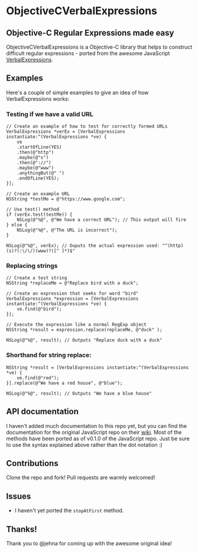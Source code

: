 ObjectiveCVerbalExpressions
=====================

## Objective-C Regular Expressions made easy
ObjectiveCVerbalExpressions is a Objective-C library that helps to construct difficult regular expressions - ported from the awesome JavaScript [VerbalExpressions](https://github.com/jehna/VerbalExpressions).

## Examples

Here's a couple of simple examples to give an idea of how VerbalExpressions works:

### Testing if we have a valid URL

```objc
// Create an example of how to test for correctly formed URLs
VerbalExpressions *verEx = [VerbalExpressions instantiate:^(VerbalExpressions *ve) {
    ve
    .startOfLine(YES)
    .then(@"http")
    .maybe(@"s")
    .then(@"://")
    .maybe(@"www")
    .anythingBut(@" ")
    .endOfLine(YES);
}];

// Create an example URL
NSString *testMe = @"https://www.google.com";

// Use test() method
if (verEx.test(testMe)) {
    NSLog(@"%@", @"We have a correct URL"); // This output will fire
} else {
    NSLog(@"%@", @"The URL is incorrect");
}

NSLog(@"%@", verEx); // Ouputs the actual expression used: "^(http)(s)?(:\/\/)(www)?([^ ]*)$"
```

### Replacing strings

```objc
// Create a test string
NSString *replaceMe = @"Replace bird with a duck";

// Create an expression that seeks for word "bird"
VerbalExpressions *expression = [VerbalExpressions instantiate:^(VerbalExpressions *ve) {
    ve.find(@"bird");
}];

// Execute the expression like a normal RegExp object
NSString *result = expression.replace(replaceMe, @"duck" );

NSLog(@"%@", result); // Outputs "Replace duck with a duck"
```

### Shorthand for string replace:

```objc
NSString *result = [VerbalExpressions instantiate:^(VerbalExpressions *ve) {
    ve.find(@"red");
}].replace(@"We have a red house", @"blue");

NSLog(@"%@", result); // Outputs "We have a blue house"
```

## API documentation

I haven't added much documentation to this repo yet, but you can find the documentation for the original JavaScript repo on their [wiki](https://github.com/jehna/VerbalExpressions/wiki).  Most of the methods have been ported as of v0.1.0 of the JavaScript repo.  Just be sure to use the syntax explained above rather than the dot notation :)

## Contributions
Clone the repo and fork!
Pull requests are warmly welcomed!

## Issues
 - I haven't yet ported the `stopAtFirst` method.

## Thanks!
Thank you to @jehna for coming up with the awesome original idea!
